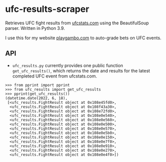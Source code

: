 # ufc-results-scraper
Retrieves UFC fight results from [ufcstats.com](http://ufcstats.com/statistics/events/completed) using the BeautifulSoup parser. Written in Python 3.9.

I use this for my website [playgambo.com](https://www.playgambo.com/) to auto-grade bets on UFC events.

## API
* `ufc_results.py` currently provides one public function `get_ufc_results()`, which returns the date and results for the latest completed UFC event from ufcstats.com.

```
>>> from pprint import pprint
>>> from ufc_results import get_ufc_results
>>> pprint(get_ufc_results())
(datetime.date(2022, 6, 18),
 [<ufc_results.FightResult object at 0x108e45fd0>,
  <ufc_results.FightResult object at 0x108f43a30>,
  <ufc_results.FightResult object at 0x108e72fd0>,
  <ufc_results.FightResult object at 0x108e0e540>,
  <ufc_results.FightResult object at 0x108e0e560>,
  <ufc_results.FightResult object at 0x108e0e500>,
  <ufc_results.FightResult object at 0x108e0e570>,
  <ufc_results.FightResult object at 0x108e0e5b0>,
  <ufc_results.FightResult object at 0x108e0e150>,
  <ufc_results.FightResult object at 0x108e0e7f0>,
  <ufc_results.FightResult object at 0x108e0e910>,
  <ufc_results.FightResult object at 0x108e0e270>,
  <ufc_results.FightResult object at 0x108e0e4f0>])
